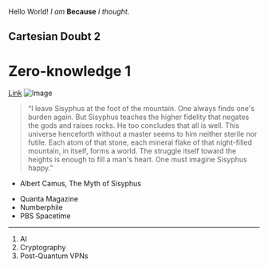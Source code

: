 Hello World!
*I am* **Because** *I thought*.
## Cartesian Doubt 2
# Zero-knowledge 1
[Link](https://www.poetryfoundation.org/poems/56159/this-is-just-to-say)
![Image](https://www.google.com/url?sa=i&url=https%3A%2F%2Fstevebryant.medium.com%2Fthe-figure-5-in-gold-238d348b015f&psig=AOvVaw2-DxGVr5m60fv1uVxglTAy&ust=1673682452177000&source=images&cd=vfe&ved=0CAwQjRxqFwoTCNCJkJOHxPwCFQAAAAAdAAAAABAD)
> “I leave Sisyphus at the foot of the mountain. One always finds one's burden again. But Sisyphus teaches the higher fidelity that negates the gods and raises rocks. He too concludes that all is well. This universe henceforth without a master seems to him neither sterile nor futile. Each atom of that stone, each mineral flake of that night-filled mountain, in itself, forms a world. The struggle itself toward the heights is enough to fill a man's heart. One must imagine Sisyphus happy.” 
- Albert Camus, The Myth of Sisyphus
* Quanta Magazine
* Numberphile
* PBS Spacetime
---
1. AI
2. Cryptography
3. Post-Quantum VPNs

